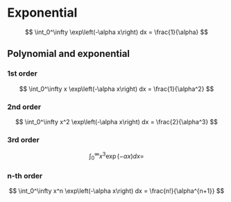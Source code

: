 # Exponential
$$
\int_0^\infty \exp\left(-\alpha x\right) dx = \frac{1}{\alpha}
$$

## Polynomial and exponential
### 1st order
$$
\int_0^\infty x \exp\left(-\alpha x\right) dx = \frac{1}{\alpha^2}
$$

### 2nd order
$$
\int_0^\infty x^2 \exp\left(-\alpha x\right) dx = \frac{2}{\alpha^3}
$$

### 3rd order
$$
\int_0^\infty x^3 \exp\left(-\alpha x\right) dx = 
$$

### n-th order
$$
\int_0^\infty x^n \exp\left(-\alpha x\right) dx = \frac{n!}{\alpha^{n+1}}
$$
